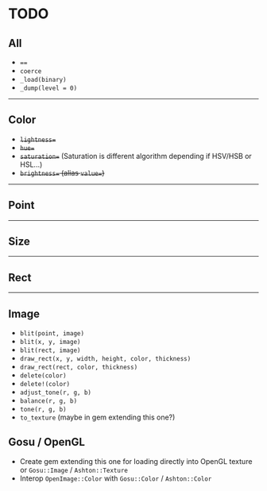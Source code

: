 # TODO

## All

* `==`
* `coerce`
* `_load(binary)`
* `_dump(level = 0)`

___

## Color

* ~~`lightness=`~~ 
* ~~`hue=`~~
* ~~`saturation=`~~ (Saturation is different algorithm depending if HSV/HSB or HSL...)
* ~~`brightness=` (alias `value=`)~~

___

## Point

___

## Size

___

## Rect

___

## Image

* `blit(point, image)`
* `blit(x, y, image)`
* `blit(rect, image)`
* `draw_rect(x, y, width, height, color, thickness)`
* `draw_rect(rect, color, thickness)`
* `delete(color)`
* `delete!(color)`
* `adjust_tone(r, g, b)`
* `balance(r, g, b)`
* `tone(r, g, b)`
* `to_texture` (maybe in gem extending this one?)

## Gosu / OpenGL

* Create gem extending this one for loading directly into OpenGL texture or `Gosu::Image` / `Ashton::Texture`
* Interop `OpenImage::Color` with `Gosu::Color` / `Ashton::Color`
